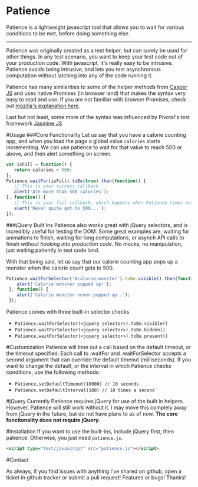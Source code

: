 Patience
========

Patience is a lightweight javascript tool that allows you to wait for various conditions to be met, before doing something else.

----

Patience was originally created as a test helper, but can surely be used for other things. In any test scenario, you want to keep your test code out of your production code. With javascript, it's really easy to be intrusive. Patience avoids being intrusive, and lets you test asynchronous computation without latching into any of the code running it.

Patience has many similarities to some of the helper methods from [Casper JS](http://casperjs.org/) and uses native Promises (in browser land) that makes the syntax very easy to read and use. If you are not familiar with browser Promises, check out [mozilla's explanation here](https://developer.mozilla.org/en-US/docs/Web/JavaScript/Reference/Global_Objects/Promise).

Last but not least, some more of the syntax was influenced by Pivotal's test framework [Jasmine JS](http://jasmine.github.io/)

#Usage
###Core Functionality
Let us say that you have a calorie counting app, and when you load the page a global value `calories` starts incrementing. We can use patience to wait for that value to reach 500 or above, and then alert something on screen.

```javascript
var isFull = function() {
   return calories > 500;
};
Patience.waitFor(isFull).toBe(true).then(function() {
   // This is your success callback
   alert('Ate more than 500 calories');
}, function() {
   // This is your fail callback, which happens when Patience times out
   alert('Never quite got to 500...');
});
```
###jQuery Built Ins
Patience also works great with jQuery selectors, and is incredibly useful for testing the DOM. Some great examples are, waiting for animations to finish, waiting for long computations, or asynch API calls to finish *without hooking into production code*. No mocks, no manipulation, just waiting patiently in test code land.

With that being said, let us say that our calorie counting app pops up a monster when the calorie count gets to 500.

```javascript
Patience.waitForSelector('#calorie-monster').toBe.visible().then(function(){
    alert('Calorie monster popped up!');
 }, function() {
    alert('Calorie monster never popped up..');
 });
```
Patience comes with three built-in selector checks

* `Patience.waitForSelector(<jquery selector>).toBe.visible()`
* `Patience.waitForSelector(<jquery selector>).toBe.hidden()`
* `Patience.waitForSelector(<jquery selector>).toBe.present()`

#Customization
Patience will time out a call based on the default timeout, or the timeout specified. Each call to .waitFor and .waitForSelector accepts a second argument that can override the default timeout (milliseconds). If you want to change the default, or the interval in which Patience checks conditions, use the following methods:

* `Patience.setDefaultTimeout(10000) // 10 seconds`
* `Patience.setDefaultInterval(100) // 10 times a second`


#jQuery
Currently Patience requires jQuery for use of the built in helpers. However, Patience will still work without it. I may move this complely away from jQuery in the future, but do not have plans to as of now. **The core funcitonality does not require jQuery**.

#Installation
If you want to use the built-ins, include jQuery first, then patience. Otherwise, you just need `patience.js`.
```html
<script type="text/javascript" src="patience.js"></script>
```

#Contact

As always, if you find issues with anything I've shared on github, open a ticket in github tracker or submit a pull request! Features or bugs! Thanks!